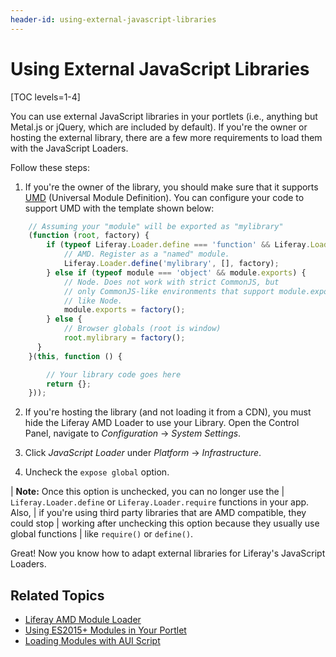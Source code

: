 ```yaml
---
header-id: using-external-javascript-libraries
---
```


# Using External JavaScript Libraries

[TOC levels=1-4]

You can use external JavaScript libraries in your portlets (i.e., anything but 
Metal.js or jQuery, which are included by default). If you're the owner or 
hosting the external library, there are a few more requirements to load them 
with the JavaScript Loaders. 

Follow these steps:

1.  If you're the owner of the library, you should make sure that it supports 
    [UMD](https://github.com/umdjs/umd) (Universal Module Definition). You can 
    configure your code to support UMD with the template shown below:

```javascript
    // Assuming your "module" will be exported as "mylibrary"
    (function (root, factory) {
        if (typeof Liferay.Loader.define === 'function' && Liferay.Loader.define.amd) {
            // AMD. Register as a "named" module.
            Liferay.Loader.define('mylibrary', [], factory);
        } else if (typeof module === 'object' && module.exports) {
            // Node. Does not work with strict CommonJS, but
            // only CommonJS-like environments that support module.exports,
            // like Node.
            module.exports = factory();
        } else {
            // Browser globals (root is window)
            root.mylibrary = factory();
      }
    }(this, function () {

        // Your library code goes here
        return {};
    }));
```

2.  If you're hosting the library (and not loading it from a CDN), you must hide 
    the Liferay AMD Loader to use your Library. Open the Control Panel, navigate 
    to *Configuration* &rarr; *System Settings*. 

3.  Click *JavaScript Loader* under *Platform* &rarr; *Infrastructure*. 

4.  Uncheck the `expose global` option. 

| **Note:**  Once this option is unchecked, you can no longer use the 
| `Liferay.Loader.define` or `Liferay.Loader.require` functions in your app. Also, 
| if you're using third party libraries that are AMD compatible, they could stop 
| working after unchecking this option because they usually use global functions 
| like `require()` or `define()`. 

Great! Now you know how to adapt external libraries for Liferay's JavaScript 
Loaders. 

## Related Topics

- [Liferay AMD Module Loader](/docs/7-2/frameworks/-/knowledge_base/f/loading-amd-modules-in-liferay)
- [Using ES2015+ Modules in Your Portlet](/docs/7-2/frameworks/-/knowledge_base/f/preparing-your-javascript-files-for-esplus)
- [Loading Modules with AUI Script](/docs/7-2/frameworks/-/knowledge_base/f/loading-modules-with-aui-script)
